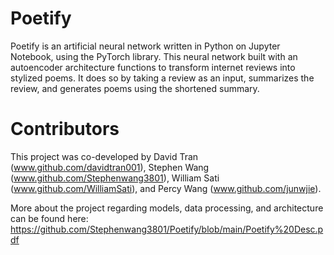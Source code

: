 # Poetify
Poetify is an artificial neural network written in Python on Jupyter Notebook, using the PyTorch library. This neural network built with an autoencoder architecture functions to transform internet reviews into stylized poems. It does so by taking a review as an input, summarizes the review, and generates poems using the shortened summary.

# Contributors
This project was co-developed by David Tran (www.github.com/davidtran001), Stephen Wang (www.github.com/Stephenwang3801), William Sati (www.github.com/WilliamSati), and Percy Wang (www.github.com/junwjie).

More about the project regarding models, data processing, and architecture can be found here: https://github.com/Stephenwang3801/Poetify/blob/main/Poetify%20Desc.pdf
